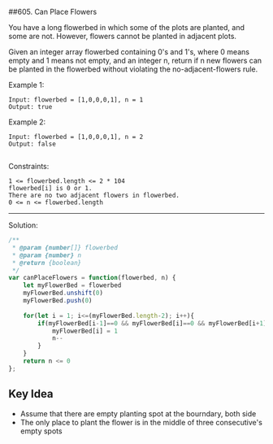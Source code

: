 ##605. Can Place Flowers

You have a long flowerbed in which some of the plots are planted, and some are not. However, flowers cannot be planted in adjacent plots.

Given an integer array flowerbed containing 0's and 1's, where 0 means empty and 1 means not empty, and an integer n, return if n new flowers can be planted in the flowerbed without violating the no-adjacent-flowers rule.

Example 1:
```
Input: flowerbed = [1,0,0,0,1], n = 1
Output: true
```
Example 2:
```
Input: flowerbed = [1,0,0,0,1], n = 2
Output: false
 
```
Constraints:
```
1 <= flowerbed.length <= 2 * 104
flowerbed[i] is 0 or 1.
There are no two adjacent flowers in flowerbed.
0 <= n <= flowerbed.length
```
___

Solution:
```javascript
/**
 * @param {number[]} flowerbed
 * @param {number} n
 * @return {boolean}
 */
var canPlaceFlowers = function(flowerbed, n) {
    let myFlowerBed = flowerbed
    myFlowerBed.unshift(0)
    myFlowerBed.push(0)
    
    for(let i = 1; i<=(myFlowerBed.length-2); i++){
        if(myFlowerBed[i-1]==0 && myFlowerBed[i]==0 && myFlowerBed[i+1]==0){
            myFlowerBed[i] = 1
            n--
        }
    }
    return n <= 0
};
```

## Key Idea
* Assume that there are empty planting spot at the bourndary, both side
* The only place to plant the flower is in the middle of three consecutive's empty spots
